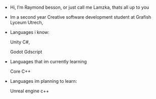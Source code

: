 - Hi, I’m Raymond besson, or just call me Lamzka, thats all up to you

- Im a second year Creative software development student at Grafish Lyceum Utrech,

- Languages i know:

  Unity C#,

  Godot Gdscript

- Languages that im currently learning

  Core C++


- Languages im planning to learn:

  Unreal engine c++
